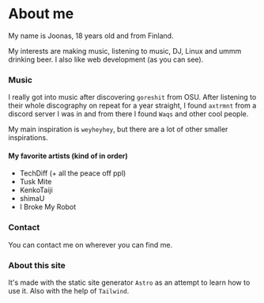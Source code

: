 ---
---

# About me

My name is Joonas, 18 years old and from Finland.

My interests are making music, listening to music, DJ, Linux and ummm drinking beer. I also like web development (as you can see).

### Music

I really got into music after discovering `goreshit` from OSU. After listening to their whole discography on repeat for a year straight, I found `axtrmnt` from a discord server I was in and from there I found `Waqs` and other cool people.

My main inspiration is `weyheyhey`, but there are a lot of other smaller inspirations.

#### My favorite artists (kind of in order)

- TechDiff (+ all the peace off ppl)
- Tusk Mite
- KenkoTaiji
- shimaU
- I Broke My Robot

### Contact

You can contact me on wherever you can find me.

### About this site

It's made with the static site generator `Astro` as an attempt to
learn how to use it. Also with the help of `Tailwind`.

